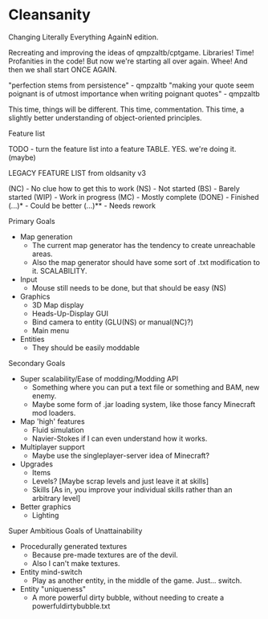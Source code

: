 Cleansanity
===========

Changing Literally Everything AgainN edition.

Recreating and improving the ideas of qmpzaltb/cptgame. Libraries! Time! Profanities in the code!
But now we're starting all over again. Whee!
And then we shall start ONCE AGAIN.

"perfection stems from persistence" - qmpzaltb
"making your quote seem poignant is of utmost importance when writing poignant quotes" - qmpzaltb

This time, things will be different.
This time, commentation.
This time, a slightly better understanding of object-oriented principles.

Feature list

TODO - turn the feature list into a feature TABLE. YES.
we're doing it. (maybe)

LEGACY FEATURE LIST from oldsanity v3

(NC) - No clue how to get this to work
(NS) - Not started
(BS) - Barely started
(WIP) - Work in progress
(MC) - Mostly complete
(DONE) - Finished
(...)* - Could be better
(...)** - Needs rework

Primary Goals
  - Map generation
    - The current map generator has the tendency to create unreachable areas.
    - Also the map generator should have some sort of .txt modification to it. SCALABILITY.
  - Input
    - Mouse still needs to be done, but that should be easy (NS)
  - Graphics
    - 3D Map display
    - Heads-Up-Display GUI
    - Bind camera to entity (GLU(NS) or manual(NC)?)
    - Main menu
  - Entities
    - They should be easily moddable
  
Secondary Goals
  - Super scalability/Ease of modding/Modding API
    - Something where you can put a text file or something and BAM, new enemy.
    - Maybe some form of .jar loading system, like those fancy Minecraft mod loaders.
  - Map 'high' features
    - Fluid simulation
    - Navier-Stokes if I can even understand how it works.
  - Multiplayer support
    - Maybe use the singleplayer-server idea of Minecraft?
  - Upgrades
    - Items 
    - Levels? [Maybe scrap levels and just leave it at skills]
    - Skills [As in, you improve your individual skills rather than an arbitrary level]
  - Better graphics
    - Lighting

Super Ambitious Goals of Unattainability
  - Procedurally generated textures
    - Because pre-made textures are of the devil.
    - Also I can't make textures.
  - Entity mind-switch
    - Play as another entity, in the middle of the game. Just... switch.
  - Entity "uniqueness"
    - A more powerful dirty bubble, without needing to create a powerfuldirtybubble.txt
